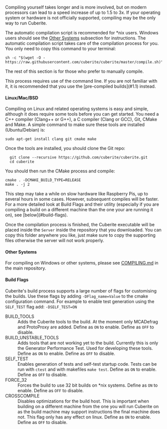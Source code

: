---
---
Compiling yourself takes longer and is more involved, but on modern processors can lead to a speed increase of up to 1.5 to 3x. If your operating system or hardware is not officially supported, compiling may be the only way to run Cuberite.

The automatic compilation script is recommended for *nix users. Windows users should see the [Other Systems](#other-systems) subsection for instructions. The automatic compilation script takes care of the compilation process for you. You only need to copy this command to your terminal:

    sh -c "$(wget -O - https://raw.githubusercontent.com/cuberite/cuberite/master/compile.sh)"

The rest of this section is for those who prefer to manually compile.

<aside class="warnbox">
	This process requires use of the command line. If you are not familiar with it, it is recommended that you use the [pre-compiled builds](#1.1) instead.
</aside>

#### Linux/Mac/BSD
Compiling on Linux and related operating systems is easy and simple, although it does require some tools before you can get started. You need a C++ compiler (Clang++ or G++), a C compiler (Clang or GCC), Git, CMake and Make. A simple command to make sure these tools are installed (Ubuntu/Debian) is:

    sudo apt-get install clang git cmake make

Once the tools are installed, you should clone the Git repo:

      git clone --recursive https://github.com/cuberite/cuberite.git
      cd cuberite

You should then run the CMake process and compile:

    cmake . -DCMAKE_BUILD_TYPE=RELEASE
    make . -j 2

<aside class="warnbox">
	This step may take a while on slow hardware like Raspberry Pis, up to several hours in some cases. However, subsequent compiles will be faster.
</aside>

<aside class="infobox">
	For a more detailed look at Build Flags and their utility (especially if you are compiling a build on a different machine than the one your are running it on), see [below](#build-flags).
</aside>

Once the compilation process is finished, the Cuberite executable will be placed inside the <code>Server</code> inside the repository that you downloaded. You can copy this folder anywhere you like, just make sure to copy the supporting files otherwise the server will not work properly.

#### Other Systems
For compiling on Windows or other systems, please see [COMPILING.md](https://github.com/cuberite/cuberite/blob/master/COMPILING.md) in the main repository.

#### Build Flags
Cuberite's build process supports a large number of flags for customising the builds. Use these flags by adding <code>-DFlag_name=Value</code> to the cmake configuration command. For example to enable test generation using the <code>SELF_TEST</code> flag add: <code>-DSELF_TEST=ON</code>

<dl>
	<dt>BUILD_TOOLS</dt>
	<dd>
		Adds the Cuberite tools to the build. At the moment only MCADefrag and ProtoProxy are added. Define as <code>ON</code> to
		enable. Define as <code>OFF</code> to disable.
	</dd>
	<dt>BUILD_UNSTABLE_TOOLS</dt>
	<dd>
		Adds tools that are not working yet to the build. Currently this is only the Generator Performance Test. Used for developing these
		tools. Define as <code>ON</code> to enable. Define as <code>OFF</code> to disable.
	</dd>
	<dt>SELF_TEST</dt>
	<dd>
		Enables generation of tests and self-test startup code. Tests can be run with <code>ctest</code> and with makefiles
		<code>make test</code>. Define as <code>ON</code> to enable. Define as <code>OFF</code> to disable.
	</dd>
	<dt>FORCE_32</dt>
	<dd>
		Forces the build to use 32 bit builds on *nix systems. Define as <code>ON</code> to enable. Define as <code>OFF</code> to
		disable.
	</dd>
	<dt>CROSSCOMPILE</dt>
	<dd>
		Disables optimizations for the build host. This is important when building on a different machine from the one you will
		run Cuberite on as the build machine may support instructions the final machine does not. This flag only has any effect
		on linux. Define as <code>ON</code> to enable. Define as <code>OFF</code> to disable.
	</dd>
</dl>
